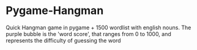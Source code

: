 # Pygame-Hangman
Quick Hangman game in pygame + 1500 wordlist with english nouns.
The purple bubble is the 'word score', that ranges from 0 to 1000, and represents the difficulty of guessing the word
